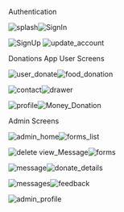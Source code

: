 Authentication

![splash](https://github.com/bashaapp/Donations/assets/78531324/5cef9db3-dfc2-4d27-8246-08a194d22ae8)![SignIn](https://github.com/bashaapp/Donations/assets/78531324/a6a0ea1a-040c-4ddb-b2df-22628b633b2b)

![SignUp](https://github.com/bashaapp/Donations/assets/78531324/ef7639a9-25d4-44f7-abbd-6b40345d12d1) ![update_account](https://github.com/bashaapp/Donations/assets/78531324/eec47576-4fc3-4377-9f76-80e96ba0cbad)

Donations App User Screens

![user_donate](https://github.com/bashaapp/Donations/assets/78531324/8d2e4fd1-7dcc-41ad-bef5-cae9243809a0)![food_donation](https://github.com/bashaapp/Donations/assets/78531324/c77a9ff8-1231-49a6-b589-532d8e65f50e)

![contact](https://github.com/bashaapp/Donations/assets/78531324/a1456870-7980-41a3-9dd8-2b283ec092b4)![drawer](https://github.com/bashaapp/Donations/assets/78531324/5dce6b26-7093-4088-9562-f910ccacfc95)

![profile](https://github.com/bashaapp/Donations/assets/78531324/9ba0d7bb-3780-456e-bf7a-04f2ed85ec65)![Money_Donation](https://github.com/bashaapp/Donations/assets/78531324/ac191d7a-ee19-4308-b4df-8badfd70b72a)


Admin Screens

![admin_home](https://github.com/bashaapp/Donations/assets/78531324/df22394d-a479-48cf-84de-8b927e2f5542)![forms_list](https://github.com/bashaapp/Donations/assets/78531324/57941419-215f-4fe4-b379-216687b8aeff)

![delete view_Message](https://github.com/bashaapp/Donations/assets/78531324/49e5410e-3694-470a-b6c0-02a98b8fde0d)![forms](https://github.com/bashaapp/Donations/assets/78531324/4f208c1b-9811-4c43-ad3f-3668d1f84ef9)

![message](https://github.com/bashaapp/Donations/assets/78531324/c7e6c02e-8690-4a7c-bb18-4c42a2ec783e)![donate_details](https://github.com/bashaapp/Donations/assets/78531324/600105ea-75d0-42b7-b12c-9fee6c61cfbc)

![messages](https://github.com/bashaapp/Donations/assets/78531324/b94b68e1-a1bd-493d-a82b-6e346e98bbc2)![feedback](https://github.com/bashaapp/Donations/assets/78531324/a349f0b8-9ea9-4d66-a6f1-aaa4db3fe80c)

![admin_profile](https://github.com/bashaapp/Donations/assets/78531324/f6ff4428-56f5-45aa-bb96-776f02fe9a7f)

